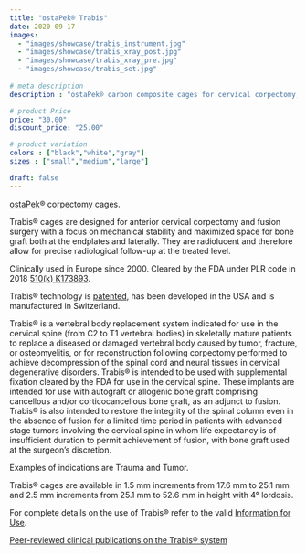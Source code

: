 ```yaml
---
title: "ostaPek® Trabis"
date: 2020-09-17
images: 
  - "images/showcase/trabis_instrument.jpg"
  - "images/showcase/trabis_xray_post.jpg"
  - "images/showcase/trabis_xray_pre.jpg"
  - "images/showcase/trabis_set.jpg"
 
# meta description
description : "ostaPek® carbon composite cages for cervical corpectomy, vertebral body replacement with best-in-class bone to cage volume ratio for maximum bone graft."

# product Price
price: "30.00"
discount_price: "25.00"

# product variation
colors : ["black","white","gray"]
sizes : ["small","medium","large"]

draft: false
---
```


[ostaPek®](https://spinenuances.com/ostapek) corpectomy cages.

Trabis® cages are designed for anterior cervical corpectomy and fusion surgery with a focus on mechanical stability and maximized space for bone graft both at the endplates and laterally. They are radiolucent and therefore allow for precise radiological follow-up at the treated level.

Clinically used in Europe since 2000. Cleared by the FDA under PLR code in 2018 [510(k) K173893](https://www.accessdata.fda.gov/cdrh_docs/pdf17/K173893.pdf).

Trabis® technology is [patented](https://spinenuances.com/documents/patents), has been developed in the USA and is manufactured in Switzerland.

Trabis® is a vertebral body replacement system indicated for use in the cervical spine (from C2 to T1 vertebral bodies) in skeletally mature patients to replace a diseased or damaged vertebral body caused by tumor, fracture, or osteomyelitis, or for reconstruction following corpectomy performed to achieve decompression of the spinal cord and neural tissues in cervical degenerative disorders. Trabis® is intended to be used with supplemental fixation cleared by the FDA for use in the cervical spine.
These implants are intended for use with autograft or allogenic bone graft comprising cancellous and/or corticocancellous bone graft, as an adjunct to fusion. Trabis® is also intended to restore the integrity of the spinal column even in the absence of fusion for a limited time period in patients with advanced stage tumors involving the cervical spine in whom life expectancy is of insufficient duration to permit achievement of fusion, with bone graft used at the surgeon’s discretion.

Examples of indications are Trauma and Tumor.

Trabis® cages are available in 1.5 mm increments from 17.6 mm to 25.1 mm and 2.5 mm increments from 25.1 mm to 52.6 mm in height with 4° lordosis.

For complete details on the use of Trabis® refer to the valid [Information for Use](https://saps2412.github.io/IFUs/US_Trabis_IFU_2018-04.pdf).

[Peer-reviewed clinical publications on the Trabis® system](https://spinenuances.com/documents/publications)